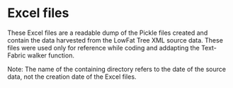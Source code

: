 # Excel files

These Excel files are a readable dump of the Pickle files created and contain the data harvested from the LowFat Tree XML source data. These files were used only for reference while coding and addapting the Text-Fabric walker function.

Note: The name of the containing directory refers to the date of the source data, not the creation date of the Excel files.